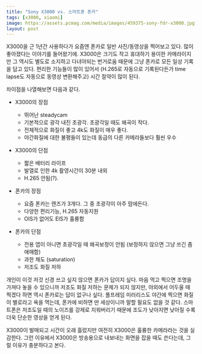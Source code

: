 ```yaml
---
title: "Sony X3000 vs. 스마트폰 폰카"
tags: [x3000, xiaomi]
image: https://assets.pcmag.com/media/images/459375-sony-fdr-x3000.jpg?width=1538&height=865
layout: post
---
```


X3000을 근 1년간 사용하다가 요즘엔 폰카로 일반 사진/동영상을 찍어보고 있다. 많이 좋아졌다는 이야기를 들어왔기에. X3000은 크기도 작고 휴대하기 용이한 카메라이지만 그 역시도 별도로 소지하고 다녀야되는 번거로움 때문에 그냥 폰카로 모든 일상 기록을 담고 있다. 편리한 기능들이 많이 있어서 (H.265로 자동으로 기록된다든가 time lapse도 자동으로 동영상 변환해주고) 시간 절약이 많이 된다.

차이점을 나열해보면 다음과 같다.

- X3000의 장점
  - 뛰어난 steadycam
  - 기본적으로 광각 내진 초광각. 초광각일 때도 왜곡이 작다.
  - 전체적으로 화질이 좋고 4k도 화질이 매우 좋다.
  - 야간화질에 대한 불평들이 있는데 동급의 다른 카메라들보다 훨씬 우수
- X3000의 단점
  - 짧은 배터리 라이프
  - 발열로 인한 4k 촬영시간이 30분 내외
  - H.265 안됨(?).

- 폰카의 장점
  - 요즘 폰카는 렌즈가 3개다. 그 중 초광각이 아주 맘에든다.
  - 다양한 편리기능, H.265 자동지원
  - OIS가 없어도 EIS가 훌륭함
- 폰카의 단점
  - 전용 앱이 아니면 초광각일 때 왜곡보정이 안됨 (보정하지 않으면 그냥 쓰긴 좀 애매함)
  - 과한 채도 (saturation)
  - 저조도 화질 저하

개인이 이것 저것 신경 쓰고 싶지 않으면 폰카가 답이지 싶다. 마음 먹고 찍으면 조명을 가져다 놓을 수 있으니까 저조도 화질 저하는 문제가 되지 않지만, 야외에서 어두울 때 찍겠다 하면 역시 폰카로는 답이 없구나 싶다. 풀프레임 미러리스도 야간에 찍으면 화질이 별로라고 욕을 먹는데, 폰카에 비하면 딴 세상이니까 말할 필요도 없을 것 같다. 스마트폰은 저조도일 때의 노이즈를 강제로 지워버리기 때문에 조도가 낮아지면 낮아질 수록 더욱 단순한 영상을 얻게 된다. 

X3000이 발매되고 시간이 오래 흘렀지만 여전히 X3000은 훌륭한 카메라라는 것을 실감한다. 그런 이유에서 X3000은 방송용으로 내보내는 화면을 잡을 때도 쓴다는데, 그럴 이유가 충분하다고 본다. 
